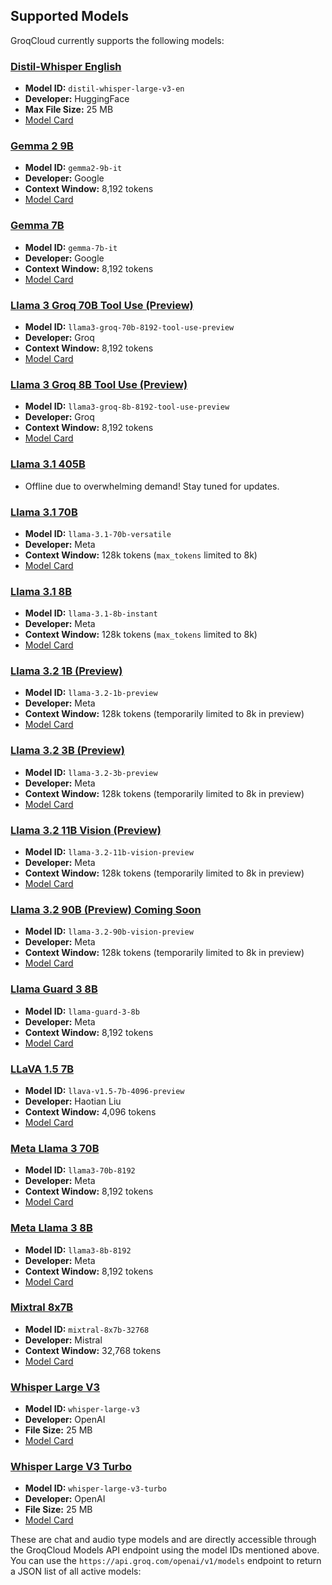 ## Supported Models

GroqCloud currently supports the following models:

### [Distil-Whisper English](https://console.groq.com/docs/quickstart#distilwhisper-english)

-   **Model ID:** `distil-whisper-large-v3-en`
-   **Developer:** HuggingFace
-   **Max File Size:** 25 MB
-   [Model Card](https://huggingface.co/distil-whisper/distil-large-v3)

### [Gemma 2 9B](https://console.groq.com/docs/quickstart#gemma-2-9b)

-   **Model ID:** `gemma2-9b-it`
-   **Developer:** Google
-   **Context Window:** 8,192 tokens
-   [Model Card](https://huggingface.co/google/gemma-2-9b-it)

### [Gemma 7B](https://console.groq.com/docs/quickstart#gemma-7b)

-   **Model ID:** `gemma-7b-it`
-   **Developer:** Google
-   **Context Window:** 8,192 tokens
-   [Model Card](https://huggingface.co/google/gemma-1.1-7b-it)

### [Llama 3 Groq 70B Tool Use (Preview)](https://console.groq.com/docs/quickstart#llama-3-groq-70b-tool-use-preview)

-   **Model ID:** `llama3-groq-70b-8192-tool-use-preview`
-   **Developer:** Groq
-   **Context Window:** 8,192 tokens
-   [Model Card](https://huggingface.co/Groq/Llama-3-Groq-70B-Tool-Use)

### [Llama 3 Groq 8B Tool Use (Preview)](https://console.groq.com/docs/quickstart#llama-3-groq-8b-tool-use-preview)

-   **Model ID:** `llama3-groq-8b-8192-tool-use-preview`
-   **Developer:** Groq
-   **Context Window:** 8,192 tokens
-   [Model Card](https://huggingface.co/Groq/Llama-3-Groq-8B-Tool-Use)

### [Llama 3.1 405B](https://console.groq.com/docs/quickstart#llama-31-405b)

-   Offline due to overwhelming demand! Stay tuned for updates.

### [Llama 3.1 70B](https://console.groq.com/docs/quickstart#llama-31-70b)

-   **Model ID:** `llama-3.1-70b-versatile`
-   **Developer:** Meta
-   **Context Window:** 128k tokens (`max_tokens` limited to 8k)
-   [Model Card](https://github.com/meta-llama/llama-models/blob/main/models/llama3_1/MODEL_CARD.md)

### [Llama 3.1 8B](https://console.groq.com/docs/quickstart#llama-31-8b)

-   **Model ID:** `llama-3.1-8b-instant`
-   **Developer:** Meta
-   **Context Window:** 128k tokens (`max_tokens` limited to 8k)
-   [Model Card](https://github.com/meta-llama/llama-models/blob/main/models/llama3_1/MODEL_CARD.md)

### [Llama 3.2 1B (Preview)](https://console.groq.com/docs/quickstart#llama-32-1b-preview)

-   **Model ID:** `llama-3.2-1b-preview`
-   **Developer:** Meta
-   **Context Window:** 128k tokens (temporarily limited to 8k in preview)
-   [Model Card](https://huggingface.co/meta-llama/Llama-3.2-1B)

### [Llama 3.2 3B (Preview)](https://console.groq.com/docs/quickstart#llama-32-3b-preview)

-   **Model ID:** `llama-3.2-3b-preview`
-   **Developer:** Meta
-   **Context Window:** 128k tokens (temporarily limited to 8k in preview)
-   [Model Card](https://huggingface.co/meta-llama/Llama-3.2-3B)

### [Llama 3.2 11B Vision (Preview)](https://console.groq.com/docs/quickstart#llama-32-11b-vision-preview)

-   **Model ID:** `llama-3.2-11b-vision-preview`
-   **Developer:** Meta
-   **Context Window:** 128k tokens (temporarily limited to 8k in preview)
-   [Model Card](https://huggingface.co/meta-llama/Llama-3.2-11B-Vision)

### [Llama 3.2 90B (Preview) **Coming Soon**](https://console.groq.com/docs/quickstart#llama-32-90b-preview-object-object)

-   **Model ID:** `llama-3.2-90b-vision-preview`
-   **Developer:** Meta
-   **Context Window:** 128k tokens (temporarily limited to 8k in preview)
-   [Model Card](https://huggingface.co/meta-llama/Llama-3.2-90B-Vision)

### [Llama Guard 3 8B](https://console.groq.com/docs/quickstart#llama-guard-3-8b)

-   **Model ID:** `llama-guard-3-8b`
-   **Developer:** Meta
-   **Context Window:** 8,192 tokens
-   [Model Card](https://huggingface.co/meta-llama/Llama-Guard-3-8B)

### [LLaVA 1.5 7B](https://console.groq.com/docs/quickstart#llava-15-7b)

-   **Model ID:** `llava-v1.5-7b-4096-preview`
-   **Developer:** Haotian Liu
-   **Context Window:** 4,096 tokens
-   [Model Card](https://huggingface.co/liuhaotian/llava-v1.5-7b)

### [Meta Llama 3 70B](https://console.groq.com/docs/quickstart#meta-llama-3-70b)

-   **Model ID:** `llama3-70b-8192`
-   **Developer:** Meta
-   **Context Window:** 8,192 tokens
-   [Model Card](https://huggingface.co/meta-llama/Meta-Llama-3-70B-Instruct)

### [Meta Llama 3 8B](https://console.groq.com/docs/quickstart#meta-llama-3-8b)

-   **Model ID:** `llama3-8b-8192`
-   **Developer:** Meta
-   **Context Window:** 8,192 tokens
-   [Model Card](https://huggingface.co/meta-llama/Meta-Llama-3-8B-Instruct)

### [Mixtral 8x7B](https://console.groq.com/docs/quickstart#mixtral-8x7b)

-   **Model ID:** `mixtral-8x7b-32768`
-   **Developer:** Mistral
-   **Context Window:** 32,768 tokens
-   [Model Card](https://huggingface.co/mistralai/Mixtral-8x7B-Instruct-v0.1)

### [Whisper Large V3](https://console.groq.com/docs/quickstart#whisper-large-v3)

-   **Model ID:** `whisper-large-v3`
-   **Developer:** OpenAI
-   **File Size:** 25 MB
-   [Model Card](https://huggingface.co/openai/whisper-large-v3)

### [Whisper Large V3 Turbo](https://console.groq.com/docs/quickstart#whisper-large-v3-turbo)

-   **Model ID:** `whisper-large-v3-turbo`
-   **Developer:** OpenAI
-   **File Size:** 25 MB
-   [Model Card](https://huggingface.co/openai/whisper-large-v3-turbo)

These are chat and audio type models and are directly accessible through the GroqCloud Models API endpoint using the model IDs mentioned above. You can use the `https://api.groq.com/openai/v1/models` endpoint to return a JSON list of all active models: